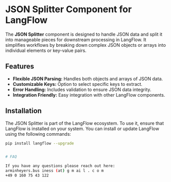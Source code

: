 # JSON Splitter Component for LangFlow

The **JSON Splitter** component is designed to handle JSON data and split it into manageable pieces for downstream processing in LangFlow. It simplifies workflows by breaking down complex JSON objects or arrays into individual elements or key-value pairs.

## Features

- **Flexible JSON Parsing:** Handles both objects and arrays of JSON data.
- **Customizable Keys:** Option to select specific keys to extract.
- **Error Handling:** Includes validation to ensure JSON data integrity.
- **Integration Friendly:** Easy integration with other LangFlow components.

## Installation

The JSON Splitter is part of the LangFlow ecosystem. To use it, ensure that LangFlow is installed on your system. You can install or update LangFlow using the following commands:

```bash
pip install langflow --upgrade


# FAQ

If you have any questions please reach out here:
arminheyers.bus iness (at) g m ai l . c o m
+49 0 160 75 43 122
